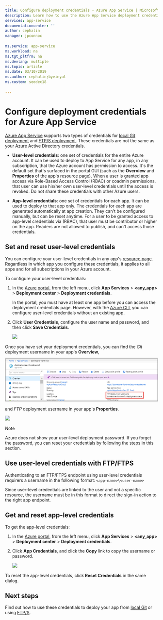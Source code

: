 ```yaml
---
title: Configure deployment credentials - Azure App Service | Microsoft Docs
description: Learn how to use the Azure App Service deployment credentials.
services: app-service
documentationcenter: ''
author: cephalin
manager: jpconnoc

ms.service: app-service
ms.workload: na
ms.tgt_pltfrm: na
ms.devlang: multiple
ms.topic: article
ms.date: 03/10/2019
ms.author: cephalin;byvinyal
ms.custom: seodec18

---
```

# Configure deployment credentials for Azure App Service
[Azure App Service](https://go.microsoft.com/fwlink/?LinkId=529714) supports two types of credentials for [local Git deployment](deploy-local-git.md) 
and [FTP/S deployment](deploy-ftp.md). These credentials are not the same as your Azure Active Directory credentials.

* **User-level credentials**: one set of credentials for the entire Azure account. It can be used to deploy to App Service for any app, in any subscription, that the Azure account has permission to access. It's the default set that's surfaced in the portal GUI (such as the **Overview** and **Properties**
of the app's [resource page](../azure-resource-manager/manage-resources-portal.md#manage-resources)). When a user is granted app access via Role-Based Access Control (RBAC) or coadmin permissions, that user can use his/her own user-level credentials until the access is revoked. Do not share these credentials with other Azure users.

* **App-level credentials**: one set of credentials for each app. It can be used to deploy to that app only. The credentials for each app are generated automatically at app creation. They can't be configured manually, but can be reset anytime. For a user to be granted access to app-level credentials via (RBAC), that user must be contributor or higher on the app. Readers are not allowed to publish, and can't access those credentials.

## <a name="userscope"></a>Set and reset user-level credentials

You can configure your user-level credentials in any app's [resource page](../azure-resource-manager/manage-resources-portal.md#manage-resources). Regardless in which app you configure these credentials, it applies to all apps and for all subscriptions in your Azure account. 

To configure your user-level credentials:

1. In the [Azure portal](https://portal.azure.com), from the left menu, click **App Services** > **&lt;any_app>** > **Deployment center** > **Deployment credentials**.

    In the portal, you must have at least one app before you can access the deployment credentials page. However, with the [Azure CLI](/cli/azure/webapp/deployment/user?view=azure-cli-latest#az-webapp-deployment-user-set), you can configure user-level credentials without an existing app.

2. Click **User Credentials**, configure the user name and password, and then click **Save Credentials**.

    ![](./media/app-service-deployment-credentials/deployment_credentials_configure.png)

Once you have set your deployment credentials, you can find the *Git* deployment username in your app's **Overview**,

![](./media/app-service-deployment-credentials/deployment_credentials_overview.png)

and *FTP* deployment username in your app's **Properties**.

![](./media/app-service-deployment-credentials/deployment_credentials_properties.png)

> [!NOTE]
> Azure does not show your user-level deployment password. If you forget the password, you can reset your credentials by following the steps in this section.
>
>  

## Use user-level credentials with FTP/FTPS

Authenticating to an FTP/FTPS endpoint using user-level credentials requirers a username in the following format:
`<app-name>\<user-name>`

Since user-level credentials are linked to the user and not a specific resource, the username must be in this format to direct the sign-in action to the right app endpoint.

## <a name="appscope"></a>Get and reset app-level credentials
To get the app-level credentials:

1. In the [Azure portal](https://portal.azure.com), from the left menu, click **App Services** > **&lt;any_app>** > **Deployment center** > **Deployment credentials**.

2. Click **App Credentials**, and click the **Copy** link to copy the username or password.

    ![](./media/app-service-deployment-credentials/deployment_credentials_app_level.png)

To reset the app-level credentials, click **Reset Credentials** in the same dialog.

## Next steps

Find out how to use these credentials to deploy your app from [local Git](deploy-local-git.md) or using [FTP/S](deploy-ftp.md).
